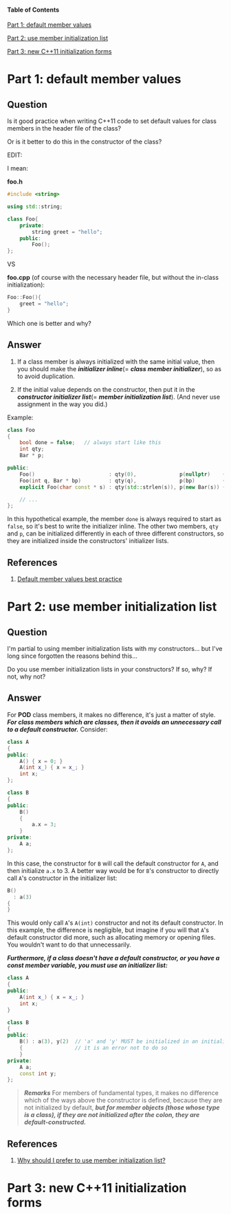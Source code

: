 #### Table of Contents

[Part 1: default member values](#part-1-default-member-values)

[Part 2: use member initialization list](#part-2-use-member-initialization-list)

[Part 3: new C++11 initialization forms](#part-3-new-c11-initialization-forms)


# Part 1: default member values

## Question

Is it good practice when writing C++11 code to set default values for class members in the header file of the class?

Or is it better to do this in the constructor of the class?

EDIT:

I mean:

**foo.h**

```c++
#include <string>

using std::string;

class Foo{
    private:
        string greet = "hello";
    public:
        Foo();
};
```

VS

**foo.cpp** (of course with the necessary header file, but without the in-class initialization):

```c++
Foo::Foo(){
    greet = "hello";
}
```

Which one is better and why?

## Answer

1. If a class member is always initialized with the same initial value, then you should make the ***initializer inline***(= ***class member initializer***), so as to avoid duplication.

2. If the initial value depends on the constructor, then put it in the ***constructor initializer list***(= ***member initialization list***). (And never use assignment in the way you did.)

Example:

```c++
class Foo
{
    bool done = false;   // always start like this
    int qty;
    Bar * p;

public:
    Foo()                        : qty(0),              p(nullptr)    { }
    Foo(int q, Bar * bp)         : qty(q),              p(bp)         { }
    explicit Foo(char const * s) : qty(std::strlen(s)), p(new Bar(s)) { }

    // ...
};
```

In this hypothetical example, the member `done` is always required to start as `false`, so it's best to write the initializer inline. The other two members, `qty` and `p`, can be initialized differently in each of three different constructors, so they are initialized inside the constructors' initializer lists.

## References

1. [Default member values best practice](https://stackoverflow.com/questions/11594846/default-member-values-best-practice)


# Part 2: use member initialization list

## Question

I'm partial to using member initialization lists with my constructors... but I've long since forgotten the reasons behind this...

Do you use member initialization lists in your constructors? If so, why? If not, why not?

## Answer

For **POD** class members, it makes no difference, it's just a matter of style. ***For class members which are classes, then it avoids an unnecessary call to a default constructor.*** Consider:

```c++
class A
{
public:
    A() { x = 0; }
    A(int x_) { x = x_; }
    int x;
};

class B
{
public:
    B()
    {
        a.x = 3;
    }
private:
    A a;
};
```

In this case, the constructor for `B` will call the default constructor for `A`, and then initialize `a.x` to 3. A better way would be for `B`'s constructor to directly call `A`'s constructor in the initializer list:

```c++
B()
  : a(3)
{
}
```

This would only call `A`'s `A(int)` constructor and not its default constructor. In this example, the difference is negligible, but imagine if you will that `A`'s default constructor did more, such as allocating memory or opening files. You wouldn't want to do that unnecessarily.

***Furthermore, if a class doesn't have a default constructor, or you have a const member variable, you must use an initializer list:***

```c++
class A
{
public:
    A(int x_) { x = x_; }
    int x;
}

class B
{
public:
    B() : a(3), y(2)  // 'a' and 'y' MUST be initialized in an initializer list;
    {                 // it is an error not to do so
    }
private:
    A a;
    const int y;
};
```

> ***Remarks*** For members of fundamental types, it makes no difference which of the ways above the constructor is defined, because they are not initialized by default, ***but for member objects (those whose type is a class), if they are not initialized after the colon, they are default-constructed.***

## References

1. [Why should I prefer to use member initialization list?](https://stackoverflow.com/questions/926752/why-should-i-prefer-to-use-member-initialization-list)


# Part 3: new C++11 initialization forms



